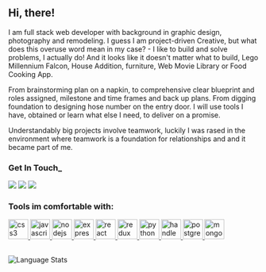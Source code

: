 
<!--
**T0lst0v/T0lst0v** is a ✨ _special_ ✨ repository because its `README.md` (this file) appears on your GitHub profile.

Here are some ideas to get you started:

- 🔭 I’m currently working on ...
- 🌱 I’m currently learning ...
- 👯 I’m looking to collaborate on ...
- 🤔 I’m looking for help with ...
- 💬 Ask me about ...
- 📫 How to reach me: ...
- 😄 Pronouns: ...
- ⚡ Fun fact: ...
-->

## Hi, there!

I am full stack web developer with background in graphic design, photography and remodeling.
I guess I am project-driven Creative, but what does this overuse word mean in my case? - I like to build and solve problems, I actually do! And it looks like it doesn't matter what to build, Lego Millennium Falcon, House Addition, furniture, Web Movie Library or Food Cooking App.

From brainstorming plan on a napkin, to comprehensive clear blueprint and roles assigned, milestone and time frames and back up plans. From digging foundation to designing hose number on the entry door. I will use tools I have, obtained or learn what else I need, to deliver on a promise.

Understandably big projects involve teamwork, luckily I was rased in the environment where teamwork is a foundation for relationships and and it became part of me.

### Get In Touch\_

<a href="mailto:sergheitolstov@gmail.com" target="_blank"><img src="https://img.shields.io/badge/Gmail-D14836?style=for-the-badge&logo=gmail&logoColor=white"></a>
<a href="https://www.linkedin.com/in/tolstovserge/" target="_blank"><img src="https://img.shields.io/badge/LinkedIn-0077B5?style=for-the-badge&logo=linkedin&logoColor=white"></a>
<a href="https://tolstov.dev" target="_blank"><img src="https://img.shields.io/badge/portfolio-0A0A0A?style=for-the-badge&logo=dev.to&logoColor=white"></a>

### Tools im comfortable with:


<a href="https://www.w3schools.com/css/" target="_blank"> <img src="https://cdn.jsdelivr.net/gh/devicons/devicon/icons/css3/css3-original.svg" alt="css3" width="40" height="40" /> </a>
<a href="https://developer.mozilla.org/en-US/docs/Web/JavaScript" target="_blank"> <img src="https://cdn.jsdelivr.net/gh/devicons/devicon/icons/javascript/javascript-original.svg" alt="javascript" width="40" height="40" /> </a>
<a href="https://nodejs.org" target="_blank"> <img src="https://cdn.jsdelivr.net/gh/devicons/devicon/icons/nodejs/nodejs-original.svg" alt="nodejs" width="40" height="40" /> </a>
<a href="https://expressjs.com" target="_blank"> <img src="https://cdn.jsdelivr.net/gh/devicons/devicon/icons/express/express-original.svg" alt="express" width="40" height="40" /> </a>
<a href="https://reactjs.org/" target="_blank"> <img src="https://cdn.jsdelivr.net/gh/devicons/devicon/icons/react/react-original.svg" alt="react" width="40" height="40" /> </a>
<a href="https://redux.js.org" target="_blank"> <img src="https://cdn.jsdelivr.net/gh/devicons/devicon/icons/redux/redux-original.svg" alt="redux" width="40" height="40" /> </a>
<a href="https://www.python.org" target="_blank"> <img src="https://cdn.jsdelivr.net/gh/devicons/devicon/icons/python/python-original.svg" alt="python" width="40" height="40" /> </a>
<a href="https://handlebarsjs.com/" target="_blank"> <img src="https://cdn.jsdelivr.net/gh/devicons/devicon/icons/handlebars/handlebars-original.svg" alt="handlebars" width="40" height="40" /> </a>
<a href="https://www.postgresql.org" target="_blank"> <img src="https://cdn.jsdelivr.net/gh/devicons/devicon/icons/postgresql/postgresql-original.svg" alt="postgresql" width="40" height="40" /> </a>
<a href="https://www.mongodb.com/" target="_blank"> <img src="https://cdn.jsdelivr.net/gh/devicons/devicon/icons/mongodb/mongodb-original.svg" alt="mongodb" width="40" height="40" /> </a>

##

![Language Stats](https://github-readme-stats.vercel.app/api/top-langs/?username=T0lst0v&layout=compact")

<!-- ![GitHub stats](https://github-readme-stats.vercel.app/api?username=T0lst0v&show_icons=true&theme=dark) -->
